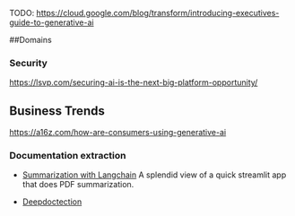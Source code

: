TODO:
https://cloud.google.com/blog/transform/introducing-executives-guide-to-generative-ai


##Domains
### Security
https://lsvp.com/securing-ai-is-the-next-big-platform-opportunity/

## Business Trends

https://a16z.com/how-are-consumers-using-generative-ai




### Documentation extraction

- [Summarization with Langchain](https://github.com/EnkrateiaLucca/summarization_with_langchain) A splendid view of a quick streamlit app that does PDF summarization.

- [Deepdoctection](https://github.com/deepdoctection/deepdoctection)
